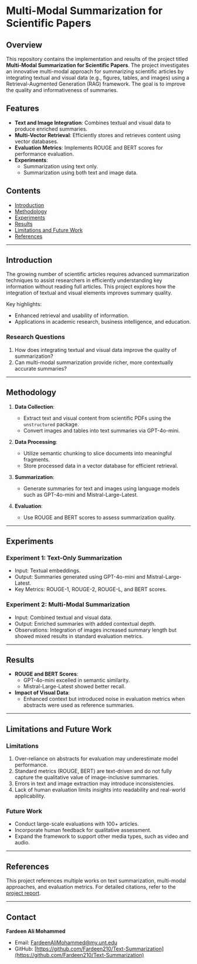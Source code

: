 # Multi-Modal Summarization for Scientific Papers

## Overview
This repository contains the implementation and results of the project titled **Multi-Modal Summarization for Scientific Papers**. The project investigates an innovative multi-modal approach for summarizing scientific articles by integrating textual and visual data (e.g., figures, tables, and images) using a Retrieval-Augmented Generation (RAG) framework. The goal is to improve the quality and informativeness of summaries.

## Features
- **Text and Image Integration**: Combines textual and visual data to produce enriched summaries.
- **Multi-Vector Retrieval**: Efficiently stores and retrieves content using vector databases.
- **Evaluation Metrics**: Implements ROUGE and BERT scores for performance evaluation.
- **Experiments**:
  - Summarization using text only.
  - Summarization using both text and image data.

## Contents
- [Introduction](#introduction)
- [Methodology](#methodology)
- [Experiments](#experiments)
- [Results](#results)
- [Limitations and Future Work](#limitations-and-future-work)
- [References](#references)

---

## Introduction
The growing number of scientific articles requires advanced summarization techniques to assist researchers in efficiently understanding key information without reading full articles. This project explores how the integration of textual and visual elements improves summary quality.

Key highlights:
- Enhanced retrieval and usability of information.
- Applications in academic research, business intelligence, and education.

### Research Questions
1. How does integrating textual and visual data improve the quality of summarization?
2. Can multi-modal summarization provide richer, more contextually accurate summaries?

---

## Methodology
1. **Data Collection**:
   - Extract text and visual content from scientific PDFs using the `unstructured` package.
   - Convert images and tables into text summaries via GPT-4o-mini.

2. **Data Processing**:
   - Utilize semantic chunking to slice documents into meaningful fragments.
   - Store processed data in a vector database for efficient retrieval.

3. **Summarization**:
   - Generate summaries for text and images using language models such as GPT-4o-mini and Mistral-Large-Latest.

4. **Evaluation**:
   - Use ROUGE and BERT scores to assess summarization quality.

---

## Experiments
### Experiment 1: Text-Only Summarization
- Input: Textual embeddings.
- Output: Summaries generated using GPT-4o-mini and Mistral-Large-Latest.
- Key Metrics: ROUGE-1, ROUGE-2, ROUGE-L, and BERT scores.

### Experiment 2: Multi-Modal Summarization
- Input: Combined textual and visual data.
- Output: Enriched summaries with added contextual depth.
- Observations: Integration of images increased summary length but showed mixed results in standard evaluation metrics.

---

## Results
- **ROUGE and BERT Scores**:
  - GPT-4o-mini excelled in semantic similarity.
  - Mistral-Large-Latest showed better recall.
- **Impact of Visual Data**:
  - Enhanced context but introduced noise in evaluation metrics when abstracts were used as reference summaries.

---

## Limitations and Future Work
### Limitations
1. Over-reliance on abstracts for evaluation may underestimate model performance.
2. Standard metrics (ROUGE, BERT) are text-driven and do not fully capture the qualitative value of image-inclusive summaries.
3. Errors in text and image extraction may introduce inconsistencies.
4. Lack of human evaluation limits insights into readability and real-world applicability.

### Future Work
- Conduct large-scale evaluations with 100+ articles.
- Incorporate human feedback for qualitative assessment.
- Expand the framework to support other media types, such as video and audio.

---

## References
This project references multiple works on text summarization, multi-modal approaches, and evaluation metrics. For detailed citations, refer to the [project report](https://github.com/Fardeen210/Text-Summarization/blob/main/Text_summarization_report.pdf).


---
## Contact
**Fardeen Ali Mohammed**
- Email: [FardeenAliMohammed@my.unt.edu](mailto:FardeenAliMohammed@my.unt.edu)
- GitHub: [https://github.com/Fardeen210/Text-Summarization](https://github.com/Fardeen210/Text-Summarization)

